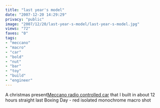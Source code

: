 ```yaml
---
title: "last year's model"
date: "2007-12-20 14:29:29"
privacy: "public"
image: "2007/12/20/last-year-s-model/last-year-s-model.jpg"
views: "72"
faves: "0"
tags:
- "meccano"
- "macro"
- "car"
- "bold"
- "nut"
- "bar"
- "toy"
- "build"
- "engineer"
---
```

A christmas present<a href="http://www.mailorderexpress.com/Meccano_Tuning_-_Radio_Control_Light_and_Sound_Car_Orange.asp">Meccano radio controlled car</a> that I built in about 12 hours straight last Boxing Day - red isolated monochrome macro shot
